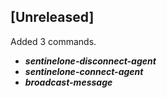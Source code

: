 ## [Unreleased]
Added 3 commands.
  - ***sentinelone-disconnect-agent***
  - ***sentinelone-connect-agent***
  - ***broadcast-message***

